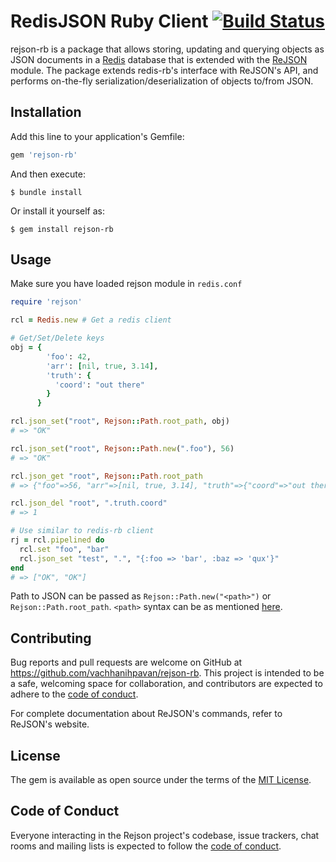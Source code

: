 # RedisJSON Ruby Client [![Build Status](https://travis-ci.com/vachhanihpavan/rejson-rb.svg?token=x85KXUqPs5qJik1EzpyW&branch=master)](https://travis-ci.com/vachhanihpavan/rejson-rb)

rejson-rb is a package that allows storing, updating and querying objects as JSON documents in a [Redis](https://redis.io/) database that is extended with the [ReJSON](https://github.com/RedisJSON/RedisJSON) module. The package extends redis-rb's interface with ReJSON's API, and performs on-the-fly serialization/deserialization of objects to/from JSON.

## Installation

Add this line to your application's Gemfile:

```ruby
gem 'rejson-rb'
```

And then execute:

    $ bundle install

Or install it yourself as:

    $ gem install rejson-rb

## Usage

Make sure you have loaded rejson module in `redis.conf`
```ruby
require 'rejson'

rcl = Redis.new # Get a redis client

# Get/Set/Delete keys
obj = {
        'foo': 42,
        'arr': [nil, true, 3.14],
        'truth': {
          'coord': "out there"
        }
      }

rcl.json_set("root", Rejson::Path.root_path, obj)
# => "OK" 

rcl.json_set("root", Rejson::Path.new(".foo"), 56)
# => "OK" 

rcl.json_get "root", Rejson::Path.root_path
# => {"foo"=>56, "arr"=>[nil, true, 3.14], "truth"=>{"coord"=>"out there"}}

rcl.json_del "root", ".truth.coord"
# => 1

# Use similar to redis-rb client
rj = rcl.pipelined do
  rcl.set "foo", "bar"
  rcl.json_set "test", ".", "{:foo => 'bar', :baz => 'qux'}"
end
# => ["OK", "OK"] 
```

Path to JSON can be passed as `Rejson::Path.new("<path>")` or `Rejson::Path.root_path`. `<path>` syntax can be as mentioned [here](https://oss.redislabs.com/redisjson/path).

## Contributing

Bug reports and pull requests are welcome on GitHub at https://github.com/vachhanihpavan/rejson-rb. This project is intended to be a safe, welcoming space for collaboration, and contributors are expected to adhere to the [code of conduct](https://github.com/vachhanihpavan/rejson-rb/blob/master/CODE_OF_CONDUCT.md).

For complete documentation about ReJSON's commands, refer to ReJSON's website.

## License

The gem is available as open source under the terms of the [MIT License](https://opensource.org/licenses/MIT).

## Code of Conduct

Everyone interacting in the Rejson project's codebase, issue trackers, chat rooms and mailing lists is expected to follow the [code of conduct](https://github.com/vachhanihpavan/rejson-rb/blob/master/CODE_OF_CONDUCT.md).